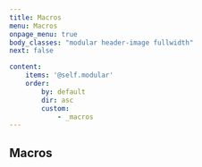 ```yaml
---
title: Macros
menu: Macros
onpage_menu: true
body_classes: "modular header-image fullwidth"
next: false

content:
    items: '@self.modular'
    order:
        by: default
        dir: asc
        custom:
            - _macros
---
```


## Macros
